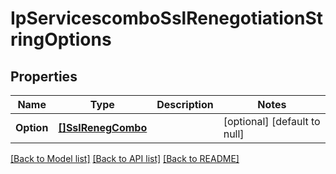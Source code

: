 # IpServicescomboSslRenegotiationStringOptions

## Properties
Name | Type | Description | Notes
------------ | ------------- | ------------- | -------------
**Option** | [**[]SslRenegCombo**](SSLRenegCombo.md) |  | [optional] [default to null]

[[Back to Model list]](../README.md#documentation-for-models) [[Back to API list]](../README.md#documentation-for-api-endpoints) [[Back to README]](../README.md)

